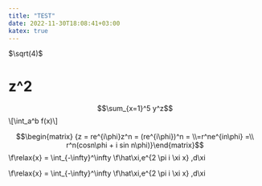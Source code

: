 ```yaml
---
title: "TEST"
date: 2022-11-30T18:08:41+03:00
katex: true
---
```


$\sqrt(4)$
# z^2
$$\sum_{x=1}^5 y^z$$
\\[\int_a^b f(x)\\]

$$\begin{matrix} {z = re^{i\phi}z^n = (re^{i\phi})^n = \\=r^ne^{in\phi} =\\ r^n(cosn\phi  + i sin n\phi)}\end{matrix}$$
\f\relax{x} = \int_{-\infty}^\infty
    \f\hat\xi\,e^{2 \pi i \xi x}
    \,d\xi


\f\relax{x} = \int_{-\infty}^\infty
    \f\hat\xi\,e^{2 \pi i \xi x}
    \,d\xi
